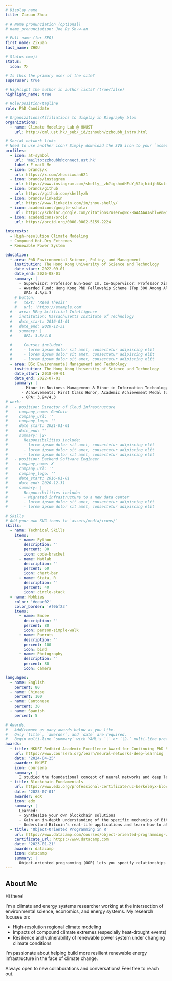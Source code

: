 ```yaml
---
# Display name
title: Zixuan Zhou

# # Name pronunciation (optional)
# name_pronunciation: Joe Dz Sh-w-an

# Full name (for SEO)
first_name: Zixuan
last_name: ZHOU

# Status emoji
status:
  icon: 🌎

# Is this the primary user of the site?
superuser: true

# Highlight the author in author lists? (true/false)
highlight_name: true

# Role/position/tagline
role: PhD Candidate

# Organizations/Affiliations to display in Biography blox
organizations:
  - name: Climate Modeling Lab @ HKUST
    url: http://cml.ust.hk/_sub/_id/zzhoubh/zzhoubh_intro.html

# Social network links
# Need to use another icon? Simply download the SVG icon to your `assets/media/icons/` folder.
profiles:
  - icon: at-symbol
    url: 'mailto:zzhoubh@connect.ust.hk'
    label: E-mail Me
  - icon: brands/x
    url: https://x.com/zhouzixuan621
  - icon: brands/instagram
    url: https://www.instagram.com/shelly__zh?igsh=dHFuYjV2bjhidjh6&utm_source=qr
  - icon: brands/github
    url: https://github.com/shellyzh
  - icon: brands/linkedin
    url: https://www.linkedin.com/in/zhou-shelly/
  - icon: academicons/google-scholar
    url: https://scholar.google.com/citations?user=qNx-BaAAAAAJ&hl=en&inst=1381320739207392350
  - icon: academicons/orcid
    url: https://orcid.org/0000-0002-5159-2224

interests:
  - High-resolution Climate Modeling
  - Compound Hot-Dry Extremes
  - Renewable Power System

education:
  - area: PhD Environmental Science, Policy, and Management
    institution: The Hong Kong University of Science and Technology
    date_start: 2022-09-01
    date_end: 2026-08-01
    summary: |
      - Supervisor: Professor Eun-Soon Im, Co-Supervisor: Professor Xiaoming Shi 
      - Awarded Fund: Hong Kong PhD Fellowship Scheme (Top 300 Among All Hong Kong Postgraduates) 
      - GPA: 4.3/4.3
    # button:
    #   text: 'Read Thesis'
    #   url: 'https://example.com'
  # - area: MEng Artificial Intelligence
  #   institution: Massachusetts Institute of Technology
  #   date_start: 2016-01-01
  #   date_end: 2020-12-31
  #   summary: |
  #     GPA: 3.8/4.0

  #     Courses included:
  #     - lorem ipsum dolor sit amet, consectetur adipiscing elit
  #     - lorem ipsum dolor sit amet, consectetur adipiscing elit
  #     - lorem ipsum dolor sit amet, consectetur adipiscing elit
  - area: BSc Environmental Management and Technology
    institution: The Hong Kong University of Science and Technology
    date_start: 2018-09-01
    date_end: 2022-07-01
    summary: |
       - Minor in Business Management & Minor in Information Technology
       - Achievements: First Class Honor, Academic Achievement Medal (University Top 1% Graduates) 
       - GPA: 3.94/4.3
# work:
#   - position: Director of Cloud Infrastructure
#     company_name: GenCoin
#     company_url: ''
#     company_logo: ''
#     date_start: 2021-01-01
#     date_end: ''
#     summary: |2-
#       Responsibilities include:
#       - lorem ipsum dolor sit amet, consectetur adipiscing elit
#       - lorem ipsum dolor sit amet, consectetur adipiscing elit
#       - lorem ipsum dolor sit amet, consectetur adipiscing elit
#   - position: Backend Software Engineer
#     company_name: X
#     company_url: ''
#     company_logo: ''
#     date_start: 2016-01-01
#     date_end: 2020-12-31
#     summary: |
#       Responsibilities include:
#       - Migrated infrastructure to a new data center
#       - lorem ipsum dolor sit amet, consectetur adipiscing elit
#       - lorem ipsum dolor sit amet, consectetur adipiscing elit

# Skills
# Add your own SVG icons to `assets/media/icons/`
skills:
  - name: Technical Skills
    items:
      - name: Python
        description: ''
        percent: 80
        icon: code-bracket
      - name: Matlab
        description: ''
        percent: 60
        icon: chart-bar
      - name: Stata, R
        description: ''
        percent: 40
        icon: circle-stack
  - name: Hobbies
    color: '#eeac02'
    color_border: '#f0bf23'
    items:
      - name: Emcee
        description: ''
        percent: 80
        icon: person-simple-walk
      - name: Parrots
        description: ''
        percent: 100
        icon: bird
      - name: Photography
        description: ''
        percent: 80
        icon: camera

languages:
  - name: English
    percent: 80
  - name: Chinese
    percent: 100
  - name: Cantonese
    percent: 30
  - name: Spanish
    percent: 5

# Awards.
#   Add/remove as many awards below as you like.
#   Only `title`, `awarder`, and `date` are required.
#   Begin multi-line `summary` with YAML's `|` or `|2-` multi-line prefix and indent 2 spaces below.
awards:
  - title: HKUST Redbird Academic Excellence Award for Continuing PhD Students 2023-2024
    url: https://www.coursera.org/learn/neural-networks-deep-learning
    date: '2024-04-25'
    awarder: HKUST
    icon: coursera
    summary: |
      I studied the foundational concept of neural networks and deep learning. By the end, I was familiar with the significant technological trends driving the rise of deep learning; build, train, and apply fully connected deep neural networks; implement efficient (vectorized) neural networks; identify key parameters in a neural network’s architecture; and apply deep learning to your own applications.
  - title: Blockchain Fundamentals
    url: https://www.edx.org/professional-certificate/uc-berkeleyx-blockchain-fundamentals
    date: '2023-07-01'
    awarder: edX
    icon: edx
    summary: |
      Learned:
      - Synthesize your own blockchain solutions
      - Gain an in-depth understanding of the specific mechanics of Bitcoin
      - Understand Bitcoin’s real-life applications and learn how to attack and destroy Bitcoin, Ethereum, smart contracts and Dapps, and alternatives to Bitcoin’s Proof-of-Work consensus algorithm
  - title: 'Object-Oriented Programming in R'
    url: https://www.datacamp.com/courses/object-oriented-programming-with-s3-and-r6-in-r
    certificate_url: https://www.datacamp.com
    date: '2023-01-21'
    awarder: datacamp
    icon: datacamp
    summary: |
      Object-oriented programming (OOP) lets you specify relationships between functions and the objects that they can act on, helping you manage complexity in your code. This is an intermediate level course, providing an introduction to OOP, using the S3 and R6 systems. S3 is a great day-to-day R programming tool that simplifies some of the functions that you write. R6 is especially useful for industry-specific analyses, working with web APIs, and building GUIs.
---
```


## About Me

Hi there!

I'm a climate and energy systems researcher working at the intersection of environmental science, economics, and energy systems. My research focuses on:

- High-resolution regional climate modeling
- Impacts of compound climate extremes (especially heat-drought events)
- Resilience and vulnerability of renewable power system under changing climate conditions

I'm passionate about helping build more resilient renewable energy infrastructure in the face of climate change.

Always open to new collaborations and conversations! Feel free to reach out.